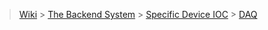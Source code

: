 > [Wiki](Home) > [The Backend System](The-Backend-System) > [Specific Device IOC](Specific-Device-IOC) > [DAQ](DAQ)